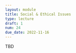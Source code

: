 ```yaml
---
layout: module
title: Social & Ethical Issues
type: lecture
draft: 1
num: 24
due_date: 2022-11-16
---
```


TBD